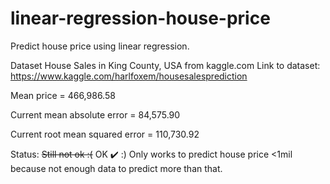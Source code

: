 # linear-regression-house-price

Predict house price using linear regression.

Dataset House Sales in King County, USA from kaggle.com
Link to dataset: https://www.kaggle.com/harlfoxem/housesalesprediction

Mean price = 466,986.58

Current mean absolute error = 84,575.90

Current root mean squared error = 110,730.92

Status: ~~Still not ok :(~~ OK ✔️ :)
Only works to predict house price <1mil because not enough data to predict more than that.